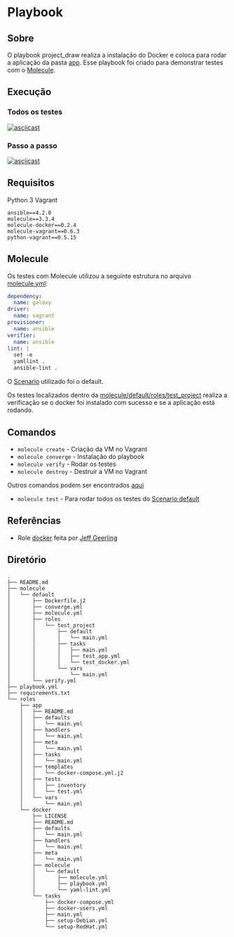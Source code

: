 # Playbook

## Sobre
O playbook project_draw realiza a instalação do Docker e coloca para rodar a aplicação da pasta [app](../../app). 
Esse playbook foi criado para demonstrar testes com o [Molecule](https://molecule.readthedocs.io/en/latest/).

## Execução

### Todos os testes
[![asciicast](https://asciinema.org/a/ErHKdXriI7FYK70PyDpfDlLkV.svg)](https://asciinema.org/a/ErHKdXriI7FYK70PyDpfDlLkV)

### Passo a passo
[![asciicast](https://asciinema.org/a/EQyK8fgfGqAs4Vx5FRWAaRzI0.svg)](https://asciinema.org/a/EQyK8fgfGqAs4Vx5FRWAaRzI0)

## Requisitos
Python 3
Vagrant
```
ansible==4.2.0
molecule==3.3.4
molecule-docker==0.2.4
molecule-vagrant==0.6.3
python-vagrant==0.5.15
```

## Molecule
Os testes com Molecule utilizou a seguinte estrutura no arquivo [molecule.yml](molecule/default/molecule.yml):
```yaml
dependency:
  name: galaxy
driver:
  name: vagrant
provisioner:
  name: ansible
verifier:
  name: ansible
lint: |
  set -e
  yamllint .
  ansible-lint .
```

O [Scenario](https://molecule.readthedocs.io/en/latest/configuration.html#scenario) utilizado foi o default.

Os testes localizados dentro da [molecule/default/roles/test_project](molecule/default/roles/test_project) realiza a verificação se o docker foi instalado com sucesso e se a aplicação está rodando.

## Comandos
- `molecule create` - Criação da VM no Vagrant
- `molecule converge` - Instalação do playbook
- `molecule verify` - Rodar os testes
- `molecule destroy` - Destruir a VM no Vagrant

Outros comandos podem ser encontrados [aqui](https://molecule.readthedocs.io/en/latest/usage.html) 

- `molecule test` - Para rodar todos os testes do [Scenario default](https://molecule.readthedocs.io/en/latest/configuration.html#scenario)


## Referências
- Role [docker](roles/docker) feita por [Jeff Geerling](https://www.jeffgeerling.com/)

## Diretório
```
.
├── README.md
├── molecule
│   └── default
│       ├── Dockerfile.j2
│       ├── converge.yml
│       ├── molecule.yml
│       ├── roles
│       │   └── test_project
│       │       ├── default
│       │       │   └── main.yml
│       │       ├── tasks
│       │       │   ├── main.yml
│       │       │   ├── test_app.yml
│       │       │   └── test_docker.yml
│       │       └── vars
│       │           └── main.yml
│       └── verify.yml
├── playbook.yml
├── requirements.txt
└── roles
    ├── app
    │   ├── README.md
    │   ├── defaults
    │   │   └── main.yml
    │   ├── handlers
    │   │   └── main.yml
    │   ├── meta
    │   │   └── main.yml
    │   ├── tasks
    │   │   └── main.yml
    │   ├── templates
    │   │   └── docker-compose.yml.j2
    │   ├── tests
    │   │   ├── inventory
    │   │   └── test.yml
    │   └── vars
    │       └── main.yml
    └── docker
        ├── LICENSE
        ├── README.md
        ├── defaults
        │   └── main.yml
        ├── handlers
        │   └── main.yml
        ├── meta
        │   └── main.yml
        ├── molecule
        │   └── default
        │       ├── molecule.yml
        │       ├── playbook.yml
        │       └── yaml-lint.yml
        └── tasks
            ├── docker-compose.yml
            ├── docker-users.yml
            ├── main.yml
            ├── setup-Debian.yml
            └── setup-RedHat.yml
```